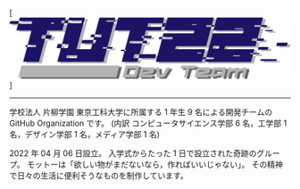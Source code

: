 [![logo](/profile/logo/tut22.png)]

<hr>

学校法人 片柳学園 東京工科大学に所属する 1 年生 9 名による開発チームの GitHub Organization です。
(内訳 コンピュータサイエンス学部 6 名，工学部 1 名，デザイン学部 1 名，メディア学部 1 名)

2022 年 04 月 06 日設立。
入学式からたった 1 日で設立された奇跡のグループ。
モットーは「欲しい物がまだないなら，作ればいいじゃない」。
その精神で日々の生活に便利そうなものを制作しています。
